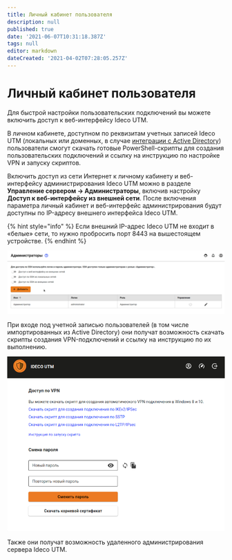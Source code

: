 ```yaml
---
title: Личный кабинет пользователя
description: null
published: true
date: '2021-06-07T10:31:18.387Z'
tags: null
editor: markdown
dateCreated: '2021-04-02T07:28:05.257Z'
---
```


# Личный кабинет пользователя

Для быстрой настройки пользовательских подключений вы можете включить доступ к веб-интерфейсу Ideco UTM.

В личном кабинете, доступном по реквизитам учетных записей Ideco UTM \(локальных или доменных, в случае [интеграции с Active Directory](../../../users/active-directory/)\) пользователи смогут скачать готовые PowerShell-скрипты для создания пользовательских подключений и ссылку на инструкцию по настройке VPN и запуску скриптов.

Включить доступ из сети Интернет к личному кабинету и веб-интерфейсу администрирования Ideco UTM можно в разделе **Управление сервером -&gt; Администраторы**, включив настройку **Доступ к веб-интерфейсу из внешней сети**. После включения параметра личный кабинет и веб-интерфейс администрирования будут доступны по IP-адресу внешнего интерфейса Ideco UTM.

{% hint style="info" %}
Если внешний IP-адрес Ideco UTM не входит в «белые» сети, то нужно пробросить порт 8443 на вышестоящем устройстве. 
{% endhint %}

![](../../../../.gitbook/assets/admins-access-outside.gif)

При входе под учетной записью пользователей \(в том числе импортированных из Active Directory\) они получат возможность скачать скрипты создания VPN-подключений и ссылку на инструкцию по их выполнению. 

![](../../../../.gitbook/assets/user_lk.png)

Также они получат возможность удаленного администрирования сервера Ideco UTM.

